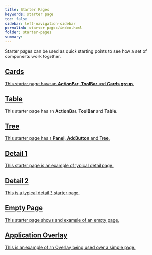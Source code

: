 ```yaml
---
title: Starter Pages
keywords: starter page
toc: false
sidebar: left-navigation-sidebar
permalink: starter-pages/index.html
folder: starter-pages
summary:
---
```


Starter pages can be used as quick starting points to see how a set of components work together.

<div class="fd-tile-grid fd-tile-grid--2col docs-tiles">
    <a class="fd-tile" role="button" href="cards-starter-page.html" target="_blank">
        <div class="fd-tile__content">
             <h2 class="fd-tile__header">
                 Cards
             </h2>
             <p class="fd-tile__description">
                 This starter page have an <strong>ActionBar</strong>, <strong>ToolBar</strong> and <strong>Cards group</strong>.
             </p>
        </div>
    </a>
    <a class="fd-tile" role="button" href="table-starter-page.html" target="_blank">
        <div class="fd-tile__content">
             <h2 class="fd-tile__header">
                 Table
             </h2>
             <p class="fd-tile__description">
                 This starter page has an <strong>ActionBar</strong>, <strong>ToolBar</strong> and <strong>Table</strong>.
             </p>
         </div>
    </a>
    <a class="fd-tile" role="button" href="tree-starter-page.html" target="_blank">
        <div class="fd-tile__content">
             <h2 class="fd-tile__header">
                 Tree
             </h2>
             <p class="fd-tile__description">
                 This starter page has a <strong>Panel</strong>, <strong>AddButton</strong> and <strong>Tree</strong>.
             </p>
        </div>
    </a>
    <a class="fd-tile" role="button" href="detail-1-starter-page.html" target="_blank">
        <div class="fd-tile__content">
             <h2 class="fd-tile__header">
                 Detail 1
             </h2>
             <p class="fd-tile__description">
                 This starter page is an example of typical detail page.
             </p>
        </div>
    </a>
    <a class="fd-tile" role="button" href="detail-2-starter-page.html" target="_blank">
        <div class="fd-tile__content">
             <h2 class="fd-tile__header">
                 Detail 2
             </h2>
             <p class="fd-tile__description">
                 This is a typical detail 2 starter page.
             </p>
        </div>
    </a>
    <a class="fd-tile" role="button" href="empty-starter-page.html" target="_blank">
        <div class="fd-tile__content">
             <h2 class="fd-tile__header">
                 Empty Page
             </h2>
             <p class="fd-tile__description">
                 This starter page shows and example of an empty page.
             </p>
        </div>
    </a>
    <a class="fd-tile" role="button" href="overlay-starter-page.html" target="_blank">
        <div class="fd-tile__content">
             <h2 class="fd-tile__header">
                 Application Overlay
             </h2>
             <p class="fd-tile__description">
                 This is an example of an Overlay being used over a simple page.
             </p>
        </div>
    </a>
</div>
